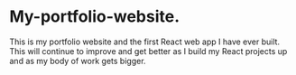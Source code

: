 # My-portfolio-website.

This is my portfolio website and the first React web app I have ever built. This will continue to improve and get better as I build my React projects up and as my body of work gets bigger.
